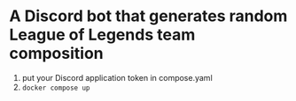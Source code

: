 # A Discord bot that generates random League of Legends team composition

1. put your Discord application token in compose.yaml
2. `docker compose up`